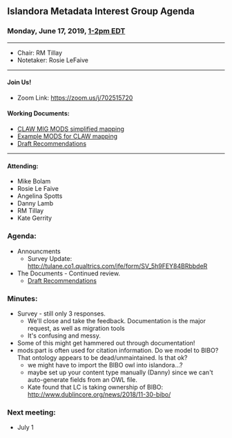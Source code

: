 ## Islandora Metadata Interest Group Agenda
### Monday, June 17, 2019, [1-2pm EDT](http://www.thetimezoneconverter.com/?t=1%20pm&tz=Toronto&)

---
* Chair: RM Tillay
* Notetaker: Rosie LeFaive

---

#### Join Us!
* Zoom Link: https://zoom.us/j/702515720

#### Working Documents:
* [CLAW MIG MODS simplified mapping](https://docs.google.com/spreadsheets/d/18u2qFJ014IIxlVpM3JXfDEFccwBZcoFsjbBGpvL0jJI/edit#gid=0)
* [Example MODS for CLAW mapping](https://docs.google.com/spreadsheets/d/1C2Xie7HUDSgRT5v4ldoJvlNdoXz2GHAPvL3PE3TOKW8/edit#gid=1829081124)
* [Draft Recommendations](https://docs.google.com/document/d/15qSO9YcALtYSqd6CUuGx0t8FwUJ5pPwVPz0PA5rU898/edit#heading=h.f9r6knw0rjvu)
---

#### Attending:
* Mike Bolam
* Rosie Le Faive
* Angelina Spotts
* Danny Lamb
* RM Tillay
* Kate Gerrity


### Agenda:
* Announcments
  * Survey Update: http://tulane.co1.qualtrics.com/jfe/form/SV_5h9FEY84BRbbdeR
* The Documents - Continued review.
  * [Draft Recommendations](https://docs.google.com/document/d/15qSO9YcALtYSqd6CUuGx0t8FwUJ5pPwVPz0PA5rU898/edit#heading=h.f9r6knw0rjvu)
 
### Minutes:
* Survey - still only 3 responses. 
   * We'll close and take the feedback. Documentation is the major request, as well as migration tools
   * It's confusing and messy. 
* Some of this might get hammered out through documentation! 
* mods:part is often used for citation information. Do we model to BIBO? That ontology appears to be dead/unmaintained. Is that ok?
   * we might have to import the BIBO owl into islandora...? 
   * maybe set up your content type manually (Danny) since we can't auto-generate fields from an OWL file.
   * Kate found that LC is taking ownership of BIBO: http://www.dublincore.org/news/2018/11-30-bibo/
   
   

### Next meeting:
* July 1
